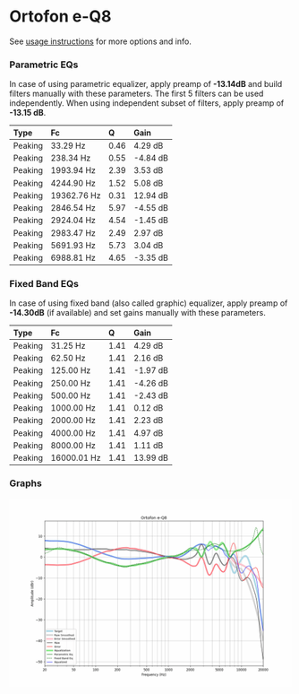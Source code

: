 # Ortofon e-Q8
See [usage instructions](https://github.com/jaakkopasanen/AutoEq#usage) for more options and info.

### Parametric EQs
In case of using parametric equalizer, apply preamp of **-13.14dB** and build filters manually
with these parameters. The first 5 filters can be used independently.
When using independent subset of filters, apply preamp of **-13.15 dB**.

| Type    | Fc          |    Q | Gain     |
|:--------|:------------|:-----|:---------|
| Peaking | 33.29 Hz    | 0.46 | 4.29 dB  |
| Peaking | 238.34 Hz   | 0.55 | -4.84 dB |
| Peaking | 1993.94 Hz  | 2.39 | 3.53 dB  |
| Peaking | 4244.90 Hz  | 1.52 | 5.08 dB  |
| Peaking | 19362.76 Hz | 0.31 | 12.94 dB |
| Peaking | 2846.54 Hz  | 5.97 | -4.55 dB |
| Peaking | 2924.04 Hz  | 4.54 | -1.45 dB |
| Peaking | 2983.47 Hz  | 2.49 | 2.97 dB  |
| Peaking | 5691.93 Hz  | 5.73 | 3.04 dB  |
| Peaking | 6988.81 Hz  | 4.65 | -3.35 dB |

### Fixed Band EQs
In case of using fixed band (also called graphic) equalizer, apply preamp of **-14.30dB**
(if available) and set gains manually with these parameters.

| Type    | Fc          |    Q | Gain     |
|:--------|:------------|:-----|:---------|
| Peaking | 31.25 Hz    | 1.41 | 4.29 dB  |
| Peaking | 62.50 Hz    | 1.41 | 2.16 dB  |
| Peaking | 125.00 Hz   | 1.41 | -1.97 dB |
| Peaking | 250.00 Hz   | 1.41 | -4.26 dB |
| Peaking | 500.00 Hz   | 1.41 | -2.43 dB |
| Peaking | 1000.00 Hz  | 1.41 | 0.12 dB  |
| Peaking | 2000.00 Hz  | 1.41 | 2.23 dB  |
| Peaking | 4000.00 Hz  | 1.41 | 4.97 dB  |
| Peaking | 8000.00 Hz  | 1.41 | 1.11 dB  |
| Peaking | 16000.01 Hz | 1.41 | 13.99 dB |

### Graphs
![](./Ortofon%20e-Q8.png)